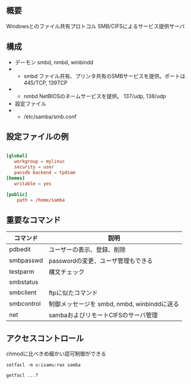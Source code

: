 ## 概要

Windowsとのファイル共有プロトコル SMB/CIFSによるサービス提供サーバ

## 構成

- デーモン smbd, nmbd, winbindd
- - smbd ファイル共有、プリンタ共有のSMBサービスを提供。ポートは445/TCP, 139TCP
- - nmbd NetBIOSのネームサービスを提供。 137/udp, 138/udp
- 設定ファイル
- - /etc/samba/smb.conf

## 設定ファイルの例

```conf

[global]
   workgroup = mylinuc
   security = user
   passdb backend = tpdsam
[homes]
   writable = yes

[public]
    path = /home/samba

```

## 重要なコマンド

| コマンド | 説明|
| --- | --- |
|pdbedit| ユーザーの表示、登録、削除|
|smbpasswd| passwordの変更、ユーザ管理もできる|
|testparm| 構文チェック|
|smbstatus||
|smbclient| ftpに似たコマンド|
|smbcontrol| 制御メッセージを smbd, nmbd, winbinddに送る|
|net| sambaおよびリモートCIFSのサーバ管理|

## アクセスコントロール

chmodに比べきめ細かい認可制御ができる

```
setfacl -m u:isamu:rwx samba
```


```
getfacl ...?
```